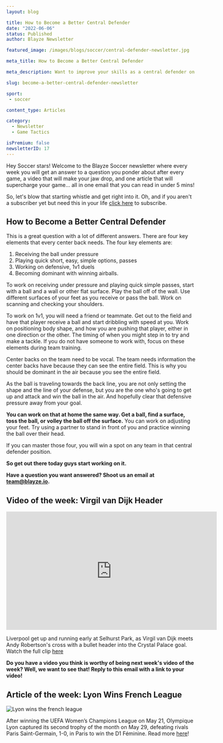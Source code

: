 ```yaml
---
layout: blog

title: How to Become a Better Central Defender
date: "2022-06-06"
status: Published
author: Blayze Newsletter

featured_image: /images/blogs/soccer/central-defender-newsletter.jpg

meta_title: How to Become a Better Central Defender

meta_description: Want to improve your skills as a central defender on the Soccer field?  Here are the 4 skills you need to improve today.

slug: become-a-better-central-defender-newsletter

sport:
 - soccer

content_type: Articles

category:
  - Newsletter
  - Game Tactics

isPremium: false
newsletterID: 17
---
```


Hey Soccer stars! Welcome to the Blayze Soccer newsletter where every week you will get an answer to a question you ponder about after every game, a video that will make your jaw drop, and one article that will supercharge your game... all in one email that you can read in under 5 mins! 

So, let's blow that starting whistle and get right into it.  Oh, and if you aren't a subscriber yet but need this in your life [click here](https://racers360.activehosted.com/f/17) to subscribe.

<div class="_form_17"></div>

## How to Become a Better Central Defender

This is a great question with a lot of different answers. There are four key elements that every center back needs. The four key elements are:

1. Receiving the ball under pressure
2. Playing quick short, easy, simple options, passes
3. Working on defensive, 1v1 duels
4. Becoming dominant with winning airballs.

To work on receiving under pressure and playing quick simple passes, start with a ball and a wall or other flat surface. Play the ball off of the wall. Use different surfaces of your feet as you receive or pass the ball. Work on scanning and checking your shoulders.

To work on 1v1, you will need a friend or teammate. Get out to the field and have that player receive a ball and start dribbling with speed at you. Work on positioning body shape, and how you are pushing that player, either in one direction or the other. The timing of when you might step in to try and make a tackle. If you do not have someone to work with, focus on these elements during team training.

Center backs on the team need to be vocal. The team needs information the center backs have because they can see the entire field. This is why you should be dominant in the air because you see the entire field.

As the ball is traveling towards the back line, you are not only setting the shape and the line of your defense, but you are the one who's going to get up and attack and win the ball in the air. And hopefully clear that defensive pressure away from your goal.

**You can work on that at home the same way. Get a ball, find a surface, toss the ball, or volley the ball off the surface.** You can work on adjusting your feet. Try using a partner to stand in front of you and practice winning the ball over their head.

If you can master those four, you will win a spot on any team in that central defender position.

**So get out there today guys start working on it.**

**Have a question you want answered?  Shoot us an email at [team@blayze.io](mailto:team@blayze.io).**


## Video of the week: Virgil van Dijk Header

<iframe width="560" height="315" src="https://www.youtube.com/embed/FfQhDVHyo0Y" title="YouTube video player" frameborder="0" allow="accelerometer; autoplay; clipboard-write; encrypted-media; gyroscope; picture-in-picture" allowfullscreen></iframe>


Liverpool get up and running early at Selhurst Park, as Virgil van Dijk meets Andy Robertson's cross with a bullet header into the Crystal Palace goal. Watch the full clip [here](https://youtu.be/FfQhDVHyo0Y)

**Do you have a video you think is worthy of being next week's video of the week? Well, we want to see that! Reply to this email with a link to your video!**


## Article of the week: Lyon Wins French League

![Lyon wins the french league](https://blayze.io/assets/images/blogs/soccer/lyon.png)

After winning the UEFA Women’s Champions League on May 21, Olympique Lyon captured its second trophy of the month on May 29, defeating rivals Paris Saint-Germain, 1-0, in Paris to win the D1 Féminine. Read more [here](https://www.ussoccer.com/stories/2022/05/uswnt-rewind-lyon-wins-french-league-reign-surge-in-nwsl-standings)!



